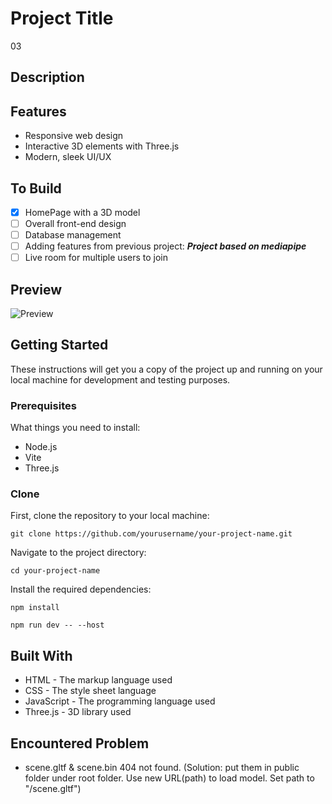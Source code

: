 # Project Title
03

## Description

## Features
- Responsive web design
- Interactive 3D elements with Three.js
- Modern, sleek UI/UX

## To Build
- [x] HomePage with a 3D model
- [ ] Overall front-end design
- [ ] Database management
- [ ] Adding features from previous project: ***Project based on mediapipe***
- [ ] Live room for multiple users to join

## Preview
![Preview](https://github.com/Whalehoho/03/blob/deploy/assets/Media_240330_044829.gif)

## Getting Started
These instructions will get you a copy of the project up and running on your local machine for development and testing purposes.

### Prerequisites
What things you need to install:
- Node.js
- Vite
- Three.js

### Clone
First, clone the repository to your local machine:

`git clone https://github.com/yourusername/your-project-name.git`

Navigate to the project directory:

`cd your-project-name`

Install the required dependencies:

`npm install`

`npm run dev -- --host`

## Built With
- HTML - The markup language used
- CSS - The style sheet language
- JavaScript - The programming language used
- Three.js - 3D library used

## Encountered Problem
* scene.gltf & scene.bin 404 not found. (Solution: put them in public folder under root folder. Use new URL(path) to load model. Set path to "/scene.gltf")
